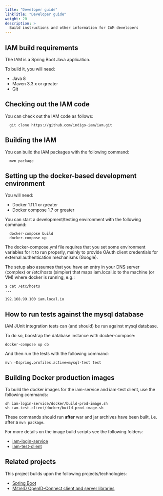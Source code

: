 ```yaml
---
title: "Developer guide"
linkTitle: "Developer guide"
weight: 20
description: >
  Build instructions and other information for IAM developers
---
```


## IAM build requirements

The IAM is a Spring Boot Java application.

To build it, you will need:

- Java 8
- Maven 3.3.x or greater
- Git

## Checking out the IAM code

You can check out the IAM code as follows:

```shell
  git clone https://github.com/indigo-iam/iam.git
```

## Building the IAM

You can build the IAM packages with the following command:

```shell
  mvn package
```

## Setting up the docker-based development environment

You will need:

- Docker 1.11.1 or greater
- Docker compose 1.7 or greater

You can start a development/testing environment with the following command:

```
  docker-compose build
  docker-compose up
```

The docker-compose.yml file requires that you set some environment variables
for it to run properly, mainly to provide OAuth client credentials for external
authentication mechanisms (Google).

The setup also assumes that you have an entry in your DNS server (complex) or
/etc/hosts (simpler) that maps iam.local.io to the machine (or VM) where docker
is running, e.g.:

```
$ cat /etc/hosts
...

192.168.99.100 iam.local.io
```

## How to run tests against the mysql database

IAM JUnit integration tests can (and should) be run against mysql database.

To do so, boostrap the database instance with docker-compose:

```
docker-compose up db
```

And then run the tests with the following command:

```
mvn -Dspring.profiles.active=mysql-test test
```

## Building Docker production images

To build the docker images for the iam-service and iam-test client,
use the following commands:

```
sh iam-login-service/docker/build-prod-image.sh
sh iam-test-client/docker/build-prod-image.sh
```

These commands should run **after** war and jar archives have been built, i.e.
after a `mvn package`.

For more details on the image build scripts see the following folders:

- [iam-login-service](iam-login-service/docker)
- [iam-test-client](iam-test-client/docker)

## Related projects

This project builds upon the following projects/technologies:

- [Spring Boot][spring-boot]
- [MitreID OpenID-Connect client and server libraries][mitre]

[mitre]: https://github.com/mitreid-connect/OpenID-Connect-Java-Spring-Server
[spring-boot]: http://projects.spring.io/spring-boot/
